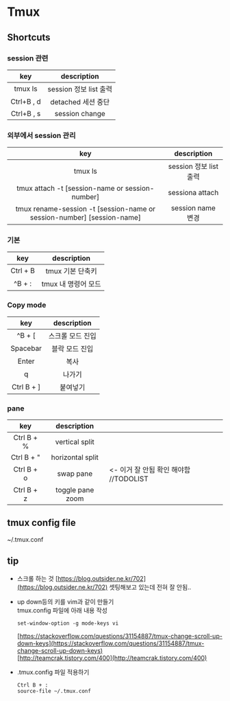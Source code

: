 # Tmux

## Shortcuts

### session 관련

| key | description |
| :---: | :---: |
| tmux ls | session 정보 list 출력 |
| Ctrl+B , d | detached 세션 중단 |
| Ctrl+B , s | session change |

### 외부에서 session 관리

| key | description |
| :---: | :---: |
| tmux ls | session 정보 list 출력 |
| tmux attach -t \[session-name or session-number\] | sessiona attach |
| tmux rename-session -t \[session-name or session-number\] \[session-name\] | session name 변경 |

### 기본

| key | description |
| :---: | :---: |
| Ctrl + B | tmux 기본 단축키 |
| ^B + : | tmux 내 명령어 모드 |

### Copy mode

| key | description |
| :---: | :---: |
| ^B + \[ | 스크롤 모드 진입 |
| Spacebar | 블락 모드 진입 |
| Enter | 복사 |
| q | 나가기 |
| Ctrl B + \] | 붙여넣기 |

### pane

| key | description |  |
| :---: | :---: | :--- |
| Ctrl B + % | vertical split |  |
| Ctrl B + " | horizontal split |  |
| Ctrl B + o | swap pane | &lt;- 이거 잘 안됨 확인 해야함 //TODOLIST |
| Ctrl B + z | toggle pane zoom |  |

## tmux config file

~/.tmux.conf

## tip

* 스크롤 하는 것 [https://blog.outsider.ne.kr/702](https://blog.outsider.ne.kr/702) 셋팅해보고 있는데 전혀 잘 안됨..
* up down등의 키를 vim과 같이 만들기  
  tmux.config 파일에 아래 내용 작성

  ```text
  set-window-option -g mode-keys vi
  ```

  [https://stackoverflow.com/questions/31154887/tmux-change-scroll-up-down-keys](https://stackoverflow.com/questions/31154887/tmux-change-scroll-up-down-keys)  
  [http://teamcrak.tistory.com/400](http://teamcrak.tistory.com/400)

* .tmux.config 파일 적용하기

  ```text
  Ctrl B + : 
  source-file ~/.tmux.conf
  ```

